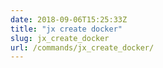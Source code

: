 ```yaml
---
date: 2018-09-06T15:25:33Z
title: "jx create docker"
slug: jx_create_docker
url: /commands/jx_create_docker/
---
```

